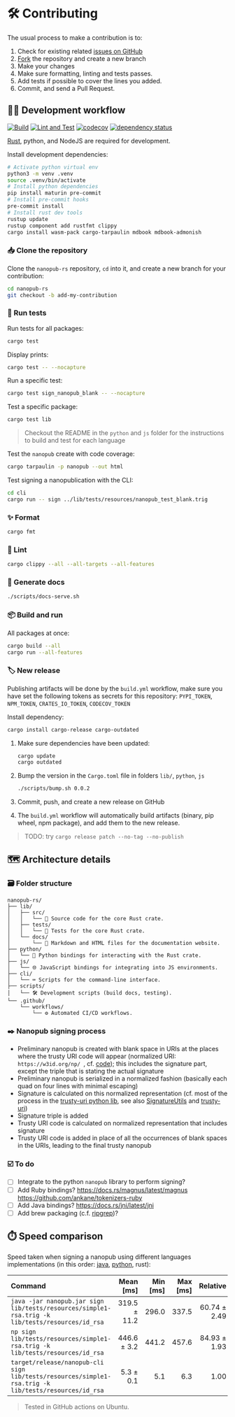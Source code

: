 # 🛠️ Contributing

The usual process to make a contribution is to:

1. Check for existing related [issues on GitHub](https://github.com/vemonet/nanopub-rs/issues)
2. [Fork](https://github.com/vemonet/nanopub-rs/fork) the repository and create a new branch
3. Make your changes
4. Make sure formatting, linting and tests passes.
5. Add tests if possible to cover the lines you added.
6. Commit, and send a Pull Request.

## 🧑‍💻 Development workflow

[![Build](https://github.com/vemonet/nanopub-rs/actions/workflows/build.yml/badge.svg)](https://github.com/vemonet/nanopub-rs/actions/workflows/build.yml) [![Lint and Test](https://github.com/vemonet/nanopub-rs/actions/workflows/test.yml/badge.svg)](https://github.com/vemonet/nanopub-rs/actions/workflows/test.yml) [![codecov](https://codecov.io/gh/vemonet/nanopub-rs/graph/badge.svg?token=BF15PSO6GN)](https://codecov.io/gh/vemonet/nanopub-rs) [![dependency status](https://deps.rs/repo/github/vemonet/nanopub-rs/status.svg)](https://deps.rs/repo/github/vemonet/nanopub-rs)

[Rust](https://www.rust-lang.org/tools/install), python, and NodeJS are required for development.

Install development dependencies:

```bash
# Activate python virtual env
python3 -m venv .venv
source .venv/bin/activate
# Install python dependencies
pip install maturin pre-commit
# Install pre-commit hooks
pre-commit install
# Install rust dev tools
rustup update
rustup component add rustfmt clippy
cargo install wasm-pack cargo-tarpaulin mdbook mdbook-admonish
```

### 📥️ Clone the repository

Clone the `nanopub-rs` repository, `cd` into it, and create a new branch for your contribution:

```bash
cd nanopub-rs
git checkout -b add-my-contribution
```

###  🧪 Run tests

Run tests for all packages:

```bash
cargo test
```

Display prints:

```bash
cargo test -- --nocapture
```

Run a specific test:

```bash
cargo test sign_nanopub_blank -- --nocapture
```

Test a specific package:

```bash
cargo test lib
```

> Checkout the README in the `python` and `js` folder for the instructions to build and test for each language

Test the `nanopub` create with code coverage:

```bash
cargo tarpaulin -p nanopub --out html
```

Test signing a nanopublication with the CLI:

```bash
cd cli
cargo run -- sign ../lib/tests/resources/nanopub_test_blank.trig
```

### ✨ Format

```bash
cargo fmt
```

### 🧹 Lint

```bash
cargo clippy --all --all-targets --all-features
```

### 📖 Generate docs

```bash
./scripts/docs-serve.sh
```

### 📦️ Build and run

All packages at once:

```bash
cargo build --all
cargo run --all-features
```

### 🏷️ New release

Publishing artifacts will be done by the `build.yml` workflow, make sure you have set the following tokens as secrets for this repository: `PYPI_TOKEN`, `NPM_TOKEN`, `CRATES_IO_TOKEN`, `CODECOV_TOKEN`

Install dependency:

```bash
cargo install cargo-release cargo-outdated
```

1. Make sure dependencies have been updated:

   ```bash
   cargo update
   cargo outdated
   ```

2. Bump the version in the `Cargo.toml` file in folders `lib/`, `python`, `js`

   ```bash
   ./scripts/bump.sh 0.0.2
   ```

3. Commit, push, and create a new release on GitHub

4. The `build.yml` workflow will automatically build artifacts (binary, pip wheel, npm package), and add them to the new release.

> TODO: try `cargo release patch --no-tag --no-publish`

## ️🗺️ Architecture details

### 🗃️ Folder structure

```
nanopub-rs/
├── lib/
│   ├── src/
│   │   └── 🦀 Source code for the core Rust crate.
│   ├── tests/
│   │   └── 🧪 Tests for the core Rust crate.
│   └── docs/
│       └── 📖 Markdown and HTML files for the documentation website.
├── python/
│   └── 🐍 Python bindings for interacting with the Rust crate.
├── js/
│   └── 🌐 JavaScript bindings for integrating into JS environments.
├── cli/
│   └── ⌨️ Scripts for the command-line interface.
├── scripts/
│   └── 🛠️ Development scripts (build docs, testing).
└── .github/
    └── workflows/
        └── ⚙️ Automated CI/CD workflows.
```

### ✒️ Nanopub signing process

- Preliminary nanopub is created with blank space in URIs at the places where the trusty URI code will appear (normalized URI: `https://w3id.org/np/ `, cf. [code](https://github.com/Nanopublication/nanopub-java/blob/22bba0e79508309f1c6163970f49ab596beadeb0/src/main/java/org/nanopub/trusty/TempUriReplacer.java#L12)); this includes the signature part, except the triple that is stating the actual signature
- Preliminary nanopub is serialized in a normalized fashion (basically each quad on four lines with minimal escaping)
- Signature is calculated on this normalized representation (cf. most of the process in the [trusty-uri python lib](https://github.dev/trustyuri/trustyuri-python/blob/9f29732c4abae9d630d36e6da24720e02f543ebf/trustyuri/rdf/RdfHasher.py#L15), see also [SignatureUtils](https://github.com/Nanopublication/nanopub-java/blob/22bba0e79508309f1c6163970f49ab596beadeb0/src/main/java/org/nanopub/extra/security/SignatureUtils.java#L196) and [trusty-uri](https://github.com/trustyuri/trustyuri-java/blob/08b61fbb13d20a5cbefde617bd9a9e9b0b03d780/src/main/java/net/trustyuri/rdf/RdfHasher.java#L86))
- Signature triple is added
- Trusty URI code is calculated on normalized representation that includes signature
- Trusty URI code is added in place of all the occurrences of blank spaces in the URIs, leading to the final trusty nanopub

### ☑️ To do

- [ ] Integrate to the python `nanopub` library to perform signing?
- [ ] Add Ruby bindings? https://docs.rs/magnus/latest/magnus https://github.com/ankane/tokenizers-ruby
- [ ] Add Java bindings? https://docs.rs/jni/latest/jni
- [ ] Add brew packaging (c.f. [ripgrep](https://github.com/BurntSushi/ripgrep/blob/master/pkg/brew/ripgrep-bin.rb))?

## ⏱️ Speed comparison

Speed taken when signing a nanopub using different languages implementations (in this order: [java](https://github.com/Nanopublication/nanopub-java), [python](https://github.com/fair-workflows/nanopub), rust):

| Command | Mean [ms] | Min [ms] | Max [ms] | Relative |
|:---|---:|---:|---:|---:|
| `java -jar nanopub.jar sign lib/tests/resources/simple1-rsa.trig -k lib/tests/resources/id_rsa` | 319.5 ± 11.2 | 296.0 | 337.5 | 60.74 ± 2.49 |
| `np sign lib/tests/resources/simple1-rsa.trig -k lib/tests/resources/id_rsa` | 446.6 ± 3.2 | 441.2 | 457.6 | 84.93 ± 1.93 |
| `target/release/nanopub-cli sign lib/tests/resources/simple1-rsa.trig -k lib/tests/resources/id_rsa` | 5.3 ± 0.1 | 5.1 | 6.3 | 1.00 |

> Tested in GitHub actions on Ubuntu.
